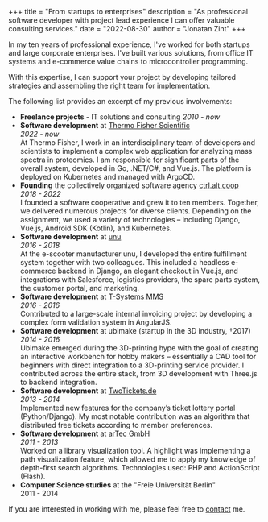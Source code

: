+++
title = "From startups to enterprises"
description = "As professional software developer with project lead experience I can offer valuable consulting services."
date = "2022-08-30"
author = "Jonatan Zint"
+++

In my ten years of professional experience, I've worked for both startups and large corporate enterprises. I've built
various solutions, from office IT systems and e-commerce value chains to microcontroller programming.

With this expertise, I can support your project by developing tailored strategies and assembling the right team for implementation.

The following list provides an excerpt of my previous involvements:

* **Freelance projects** - IT solutions and consulting
  *2010 - now*
* **Software development** at [Thermo Fisher Scientific](https://www.thermofisher.com/de/de/home.html)  
  *2022 - now*  
  At Thermo Fisher, I work in an interdisciplinary team of developers and scientists to implement a complex web application for analyzing mass spectra in proteomics. I am responsible for significant parts of the overall system, developed in Go, .NET/C#, and Vue.js. The platform is deployed on Kubernetes and managed with ArgoCD.
* **Founding** the collectively organized software agency [ctrl.alt.coop](https://ctrl.alt.coop)  
  *2018 - 2022*  
  I founded a software cooperative and grew it to ten members. Together, we delivered numerous projects for diverse clients. Depending on the assignment, we used a variety of technologies – including Django, Vue.js, Android SDK (Kotlin), and Kubernetes.
* **Software development** at [unu](https://unumotors.com/)  
  *2016 - 2018*  
  At the e-scooter manufacturer unu, I developed the entire fulfillment system together with two colleagues. This included a headless e-commerce backend in Django, an elegant checkout in Vue.js, and integrations with Salesforce, logistics providers, the spare parts system, the customer portal, and marketing.
* **Software development** at [T-Systems MMS](https://www.t-systems-mms.com/)  
  *2016 - 2016*  
  Contributed to a large-scale internal invoicing project by developing a complex form validation system in AngularJS. 
* **Software development** at ubimake (startup in the 3D industry, †2017)  
  *2014 - 2016*  
  Ubimake emerged during the 3D-printing hype with the goal of creating an interactive workbench for hobby makers – essentially a CAD tool for beginners with direct integration to a 3D-printing service provider. I contributed across the entire stack, from 3D development with Three.js to backend integration.
* **Software development** at [TwoTickets.de](https://www.twotickets.de/)  
  *2013 - 2014*  
  Implemented new features for the company’s ticket lottery portal (Python/Django). My most notable contribution was an algorithm that distributed free tickets according to member preferences.
* **Software development** at [arTec GmbH](https://artec-berlin.de/)  
  *2011 - 2013*  
  Worked on a library visualization tool. A highlight was implementing a path visualization feature, which allowed me to apply my knowledge of depth-first search algorithms. Technologies used: PHP and ActionScript (Flash).
* **Computer Science studies** at the "Freie Universität Berlin"  
  2011 - 2014

If you are interested in working with me, please feel free to [contact](/en/contact) me.